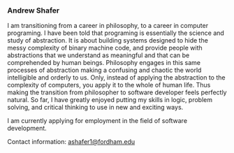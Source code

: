 ### Andrew Shafer

  I am transitioning from a career in philosophy, to a career in computer programing. I have been told that programing is essentially the science and study of abstraction. It is about building systems designed to hide the messy complexity of binary machine code, and provide people with abstractions that we understand as meaningful and that can be comprehended by human beings. Philosophy engages in this same processes of abstraction making a confusing and chaotic the world intelligible and orderly to us. Only, instead of applying the abstraction to the complexity of computers, you apply it to the whole of human life. Thus making the transition from philosopher to software developer feels perfectly natural. So far, I have greatly enjoyed putting my skills in logic, problem solving, and critical thinking to use in new and exciting ways. 


 
I am currently applying for employment in the field of software development. 

Contact information: ashafer1@fordham.edu

<!--
**Aphilosopher30/Aphilosopher30** is a ✨ _special_ ✨ repository because its `README.md` (this file) appears on your GitHub profile.

Here are some ideas to get you started:

- 🔭 I’m currently working on ... AWS, Graduating turring, Getting a job. 
- 🌱 I’m currently learning ...  graphQL 
- 👯 I’m looking to collaborate on ...
- 🤔 I’m looking for help with ...
- 💬 Ask me about ...
- 📫 How to reach me: ...
- 😄 Pronouns: ...
- ⚡ Fun fact: ...
-->
